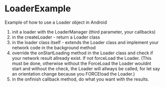 # LoaderExample
Example of how to use a Loader object in Android

1. init a loader with the LoaderManager (third parameter, your callbacks)
2. in the createLoader - return a Loader class
3. in the loader class itself - extends the Loader class and implement your network code in the background method
4. override the onStartLoading method in the Loader class and check if your network result allready exist. If not forceLoad the Loader.
(This must be done, otherwise without the ForceLoad the Loader wouldnt start and without the check, the Loader will allways be called, for let say an orientation change because you FORCEload the Loader.)
5. in the onfinish callback method, do what you want with the results. 


